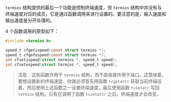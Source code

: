 `termios` 结构提供的最后一个功能是控制终端速度，但 `termios` 结构中并没有与终端速度对应的成员，它是通过函数调用来进行设置的。要注意的是，输入速度和输出速度是分开处理的。

4 个函数调用的原型如下：

```c
#include <termios.h>

speed_t cfgetispeed(const struct termios *);
speed_t cfgetospeed(const struct termios *);
int cfsetispeed(struct termios *, speed_t speed);
int cfsetospeed(struct termios *, speed_t speed);
```

> 注意：这些函数作用于 `termios` 结构，而不是直接作用于端口。这意味着，要想设置新的终端速度，你就必须首先用函数 `tcgetattr` 获取当前终端设置，然后使用上述函数之一设置终端速度，最后使用函数 `tcsetatr` 写回 `termios` 结构。只有在调用了函数 `tcsetattr` 之后，终端速度才会改变。

